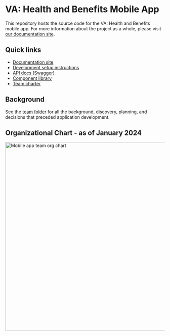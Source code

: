 # VA: Health and Benefits Mobile App

This repository hosts the source code for the VA: Health and Benefits mobile app. For more information about the project as a whole, please visit [our documentation site](https://department-of-veterans-affairs.github.io/va-mobile-app/).

## Quick links

- [Documentation site](https://department-of-veterans-affairs.github.io/va-mobile-app/)
- [Development setup instructions](https://department-of-veterans-affairs.github.io/va-mobile-app/docs/Engineering/FrontEnd/DevSetupInstructions/DevSetupProcess)
- [API docs (Swagger)](https://department-of-veterans-affairs.github.io/va-mobile-app/api/)
- [Component library](https://department-of-veterans-affairs.github.io/va-mobile-app/docs/UX/ComponentsSection/)
- [Team charter](https://department-of-veterans-affairs.github.io/va-mobile-app/docs/About/team-charter#operation/v1/immunizations)

## Background

See the [team folder](https://github.com/department-of-veterans-affairs/va.gov-team/tree/master/products/va-mobile-app) for all the background, discovery, planning, and decisions that preceded application development.

## Organizational Chart - as of January 2024

<img width="597" alt="Mobile app team org chart" src="https://github.com/department-of-veterans-affairs/va-mobile-app/assets/459581/4e6f56ea-4cb8-4c9f-951a-15b766a41b9d">

